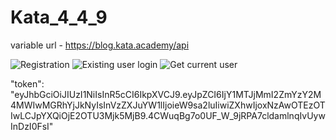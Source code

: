 # Kata_4_4_9

variable url - https://blog.kata.academy/api

![Registration](https://user-images.githubusercontent.com/132057424/270665993-72e29d7c-8b50-43b4-86b8-0d645fc797f4.png)
![Existing user login](https://user-images.githubusercontent.com/132057424/270666047-9975a676-63c3-4090-abd4-9925267c7aca.png)
![Get current user](https://user-images.githubusercontent.com/132057424/270666086-bb05849c-6794-4e6f-98c8-015aedaded5d.png)

"token": "eyJhbGciOiJIUzI1NiIsInR5cCI6IkpXVCJ9.eyJpZCI6IjY1MTJjMmI2ZmYzY2M4MWIwMGRhYjJkNyIsInVzZXJuYW1lIjoieW9sa2luIiwiZXhwIjoxNzAwOTEzOTIwLCJpYXQiOjE2OTU3Mjk5MjB9.4CWuqBg7o0UF_W_9jRPA7cldamlnqIvUywInDzI0FsI"
